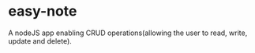 # easy-note
A nodeJS app enabling CRUD operations(allowing the user to read, write, update and delete).
